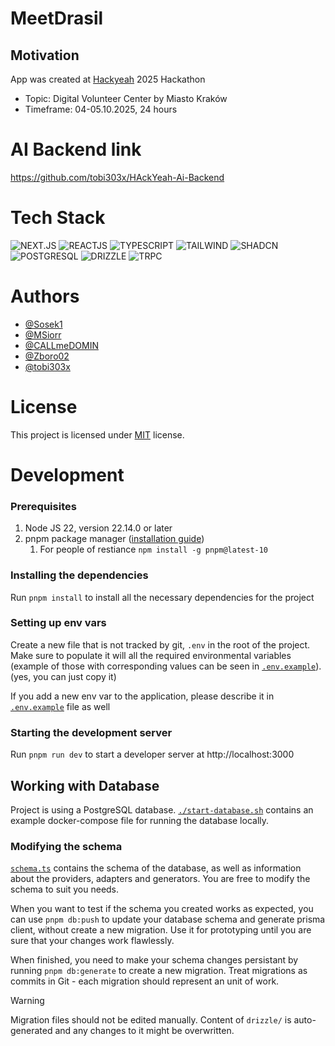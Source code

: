 # MeetDrasil

## Motivation

App was created at <a href="https://hackyeah.pl/" target="_blank">Hackyeah</a> 2025 Hackathon

- Topic: Digital Volunteer Center by Miasto Kraków
- Timeframe: 04-05.10.2025, 24 hours

# AI Backend link

https://github.com/tobi303x/HAckYeah-Ai-Backend

# Tech Stack

<img alt="NEXT.JS" src="https://img.shields.io/badge/Next.js-000000.svg?style=for-the-badge&logo=nextdotjs&logoColor=white"/>
<img alt="REACTJS" src="https://img.shields.io/badge/React-61DAFB.svg?style=for-the-badge&logo=React&logoColor=black"/>
<img alt="TYPESCRIPT" src="https://img.shields.io/badge/TypeScript-3178C6.svg?style=for-the-badge&logo=TypeScript&logoColor=white"/>
<img alt="TAILWIND" src="https://img.shields.io/badge/Tailwind%20CSS-06B6D4.svg?style=for-the-badge&logo=Tailwind-CSS&logoColor=white"/>
<img alt="SHADCN" src="https://img.shields.io/badge/shadcn/ui-000000.svg?style=for-the-badge&logo=shadcn/ui&logoColor=white"/>
<img alt="POSTGRESQL" src="https://img.shields.io/badge/postgresql-4169e1?style=for-the-badge&logo=postgresql&logoColor=white"/>
<img alt="DRIZZLE" src="https://img.shields.io/badge/Drizzle-000?style=for-the-badge&logo=Drizzle&logoColor=white"/>
<img alt="TRPC" src="https://img.shields.io/badge/tRPC-2596BE?style=for-the-badge&logo=trpc&logoColor=white"/>

# Authors

- [@Sosek1](https://github.com/Sosek1)
- [@MSiorr](https://github.com/MSiorr)
- [@CALLmeDOMIN](https://github.com/CALLmeDOMIN)
- [@Zboro02](https://github.com/Zboro02)
- [@tobi303x](https://github.com/tobi303x)

# License

This project is licensed under [MIT](./LICENSE) license.

# Development

### Prerequisites

1. Node JS 22, version 22.14.0 or later
2. pnpm package manager ([installation guide](https://pnpm.io/installation))
   1. For people of restiance `npm install -g pnpm@latest-10`

### Installing the dependencies

Run `pnpm install` to install all the necessary dependencies for the project

### Setting up env vars

Create a new file that is not tracked by git, `.env` in the root of the project. Make sure to populate it will all the required environmental variables (example of those with corresponding values can be seen in [`.env.example`](./.env.example)). (yes, you can just copy it)

If you add a new env var to the application, please describe it in [`.env.example`](./.env.example) file as well

### Starting the development server

Run `pnpm run dev` to start a developer server at http://localhost:3000

## Working with Database

Project is using a PostgreSQL database. [`./start-database.sh`](./start-database.sh) contains an example docker-compose file for running the database locally.

### Modifying the schema

[`schema.ts`](./server/db/schema.ts) contains the schema of the database, as well as information about the providers, adapters and generators. You are free to modify the schema to suit you needs.

When you want to test if the schema you created works as expected, you can use `pnpm db:push` to update your database schema and generate prisma client, without create a new migration. Use it for prototyping until you are sure that your changes work flawlessly.

When finished, you need to make your schema changes persistant by running `pnpm db:generate` to create a new migration. Treat migrations as commits in Git - each migration should represent an unit of work.

> [!WARNING]
> Migration files should not be edited manually. Content of `drizzle/` is auto-generated and any changes to it might be overwritten.
